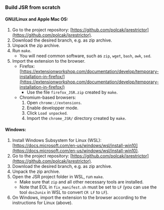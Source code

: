 ### Build JSR from scratch

#### GNU/Linux and Apple Mac OS:

1. Go to the project repository: [https://github.com/polcak/jsrestrictor](https://github.com/polcak/jsrestrictor).
1. Download the desired branch, e.g. as zip archive.
1. Unpack the zip archive.
1. Run `make`.
	* You will need common software, such as `zip`, `wget`, `bash`, `awk`, `sed`.
1. Import the extension to the browser.
	* Firefox: [https://extensionworkshop.com/documentation/develop/temporary-installation-in-firefox/](https://extensionworkshop.com/documentation/develop/temporary-installation-in-firefox/)
		* Use the file `firefox_JSR.zip` created by `make`.
	* Chromium-based browsers:
		1. Open `chrome://extensions`.
		1. Enable developper mode.
		1. Click `Load unpacked`.
		1. Import the `chrome_JSR/` directory created by `make`.

#### Windows:
1. Install Windows Subsystem for Linux (WSL): [https://docs.microsoft.com/en-us/windows/wsl/install-win10](https://docs.microsoft.com/en-us/windows/wsl/install-win10).
1. Go to the project repository: [https://github.com/polcak/jsrestrictor](https://github.com/polcak/jsrestrictor).
1. Download the desired branch, e.g. as zip archive.
1. Unpack the zip archive.
1. Open the JSR project folder in WSL, run `make`.
	* Make sure that `zip` and all other necessary tools are installed.
	* Note that EOL in `fix_manifest.sh` must be set to `LF` (you can use the tool `dos2unix` in WSL to convert `CR LF` to `LF`).
1. On Windows, import the extension to the browser according to the instructions for Linux (above).


